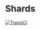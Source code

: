 # Shards

[![TravisCI][travis-image]][travis-url]

[travis-image]: https://travis-ci.org/shardhub/shards.svg?branch=master
[travis-url]: https://travis-ci.org/shardhub/shards
